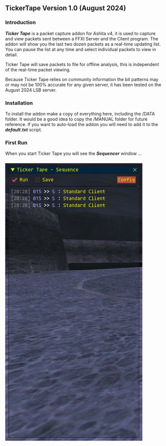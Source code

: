 ## TickerTape Version 1.0 (August 2024)

### Introduction

***Ticker Tape*** is a packet capture addon for Ashita v4, it is used to capture and view packets sent between a FFXI Server and the Client program. The addon will show you the last two dozen packets as a real-time updating list. You can pause the list at any time and select individual packets to view in detail.

Ticker Tape will save packets to file for offline analysis, this is independent of the real-time packet viewing.

Because Ticker Tape relies on community information the bit patterns may or may not be 100% accurate for any given server, it has been tested on the August 2024 LSB server.

### Installation

To install the addon make a copy of everything here, including the /DATA folder. It would be a good idea to copy the /MANUAL folder for future reference.
If you want to auto-load the addon you will need to add it to the ***default.txt*** script.

### First Run

When you start Ticker Tape you will see the ***Sequencer*** window ...
### 
![TT-001](TT-001.png)
###
